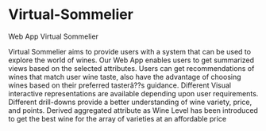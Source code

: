 # Virtual-Sommelier
Web App Virtual Sommelier

Virtual Sommelier aims to provide users with a system that can be used to explore the world of wines. Our Web App enables users to get summarized views based on the selected attributes. Users can get recommendations of wines that match user wine taste, also have the advantage of choosing wines based on their preferred tasterâ??s guidance. Different Visual interactive representations are available depending upon user requirements. Different drill-downs provide a better understanding of wine variety, price, and points. Derived aggregated attribute as Wine Level has been introduced to get the best wine for the array of varieties at an affordable price
